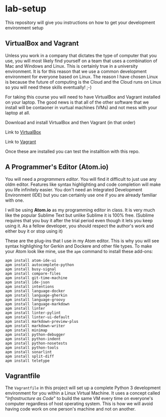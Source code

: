 # lab-setup
This repository will give you instructions on how to get your development environment setup

## VirtualBox and Vagrant

Unless you work in a company that dictates the type of computer that you use, you will most likely find yourself on a team that uses a combination of Mac and Windows and Linux. This is certainly true in a university environment. It is for this reason that we use a common development environment for everyone based on Linux. The reason I have chosen Linux is because the future of computing is the Cloud and the Cloud runs on Linux so you will need these skills eventually! ;-)

For taking this course you will need to have VirtualBox and Vagrant installed on your laptop. The good news is that all of the other software that we install will be contaoner in vurtual machines (VMs) and not mess with your laptop at all.

Download and install VirtualBox and then Vagrant (in that order)

Link to [VirtualBox](https://www.virtualbox.org/)

Link to [Vagrant](https://www.vagrantup.com/)

Once these are installed you can test the installtion with this repo.

## A Programmer's Editor (Atom.io)

You will need a _programmers editor_. You will find it difficult to just use any oldm editor. Features like syntax highlighting and code completion will make you life infinitely easier. You don't need an Integrated Development Environment (IDE) but you can certainly use one if you are already familiar with one.

I will be using **Atom.io** as my programming editor in class. It is very much like the popular Sublime Text but unlike Sublime it is 100% free. (Sublime requires that you buy it after the trial period even though it lets you keep using it. As a fellow developer, you should respect the author's work and either buy it or stop using it)

These are the plug-ins that I use in my Atom editor. This is why you will see syntax highlighing for Gerkin and Dockere and other file types. To make your Atom look like mine, use the `apm` command to install these add-ons:

```
apm install atom-ide-ui
apm install autocomplete-python
apm install busy-signal
apm install compare-files
apm install git-time-machine
apm install ide-json
apm install intentions
apm install language-docker
apm install language-gherkin
apm install language-groovy
apm install language-markdown
apm install linter
apm install linter-pylint
apm install linter-ui-default
apm install markdown-preview-plus
apm install markdown-writer
apm install minimap
apm install python-debugger
apm install python-indent
apm install python-nosetests
apm install python-tools
apm install sonarlint
apm install split-diff
apm install teletype
```

## Vagrantfile

The `Vagrantfile` in this project will set up a complete Python 3 development environment for you within a Linux Virtual Machine. It uses a concept called "_Infrastructure as Code_" to build the same VM every time on everyone's computer regardless of host operating system. This is how we will avoid having code work on one person's machine and not on another.
